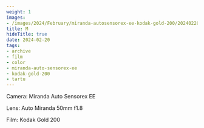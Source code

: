 ```yaml
---
weight: 1
images:
- /images/2024/February/miranda-autosensorex-ee-kodak-gold-200/20240220-R1-00567-005A.jpg
title: M
hideTitle: true
date: 2024-02-20
tags:
- archive
- film
- color
- miranda-auto-sensorex-ee
- kodak-gold-200
- tartu
---
```


Camera: Miranda Auto Sensorex EE

Lens: Auto Miranda 50mm f1.8

Film: Kodak Gold 200